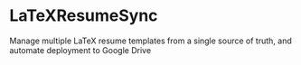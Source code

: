 # LaTeXResumeSync
Manage multiple LaTeX resume templates from a single source of truth, and automate deployment to Google Drive
